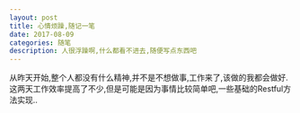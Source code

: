 ```yaml
---
layout: post
title: 心情烦躁,随记一笔
date: 2017-08-09
categories: 随笔
description: 人很浮躁啊,什么都看不进去,随便写点东西吧
---
```


   从昨天开始,整个人都没有什么精神,并不是不想做事,工作来了,该做的我都会做好.
   这两天工作效率提高了不少,但是可能是因为事情比较简单吧,一些基础的Restful方法实现..
